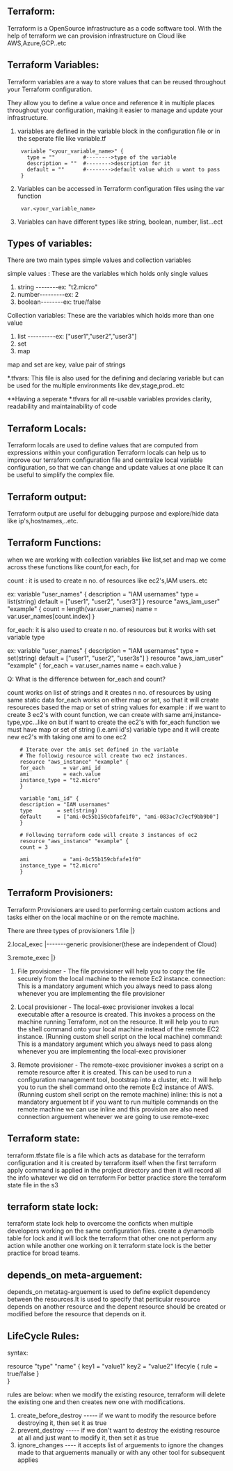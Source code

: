 Terraform:
---------------
Terraform is a OpenSource infrastructure as a code software tool.
With the help of terraform we can provision infrastructure on Cloud like AWS,Azure,GCP..etc

Terraform Variables:
--------------------
Terraform variables are a way to store values that can be reused throughout your Terraform configuration.

They allow you to define a value once and reference it in multiple places throughout your configuration, making it easier to manage and update your infrastructure.

1. variables are defined in the variable block in the configuration file or in the seperate file like variable.tf
   
        variable "<your_variable_name>" {
          type = ""         #-------->type of the variable
          description = ""  #-------->description for it
          default = ""      #-------->default value which u want to pass
        }

2. Variables can be accessed in Terraform configuration files using the var function
   
        var.<your_variable_name>

3. Variables can have different types like string, boolean, number, list...ect
    

Types of variables:
-------------------
There are two main types simple values and collection variables

simple values : These are the variables which holds only single values
1. string --------ex: "t2.micro"
2. number---------ex: 2
3. boolean--------ex: true/false
   
Collection variables: These are the variables which holds more than one value
1. list ----------ex: ["user1","user2","user3"]
2. set 
3. map

map and set are key, value pair of strings
  
*.tfvars: This file is also used for the defining and declaring variable but can be used for the multiple environments like dev,stage,prod..etc

**Having a seperate *.tfvars for all re-usable variables provides clarity, readability and maintainability of code 


Terraform Locals:
------------------
Terraform locals are used to define values that are computed from expressions within your configuration
Terraform locals can help us to improve our terraform configuration file and centralize local variable configuration, so that we can change and update values at one place 
It can be useful to simplify the complex file.

Terraform output:
-----------------
Terraform output are useful for debugging purpose and explore/hide data like ip's,hostnames,..etc.

Terraform Functions:
-------------------
when we are working with collection variables like list,set and map we come across these functions like 
count,for each, for

count : it is used to create n no. of resources like ec2's,IAM users..etc

ex:
        variable "user_names" {
        description = "IAM usernames"
        type        = list(string)
        default     = ["user1", "user2", "user3"]
        }
        resource "aws_iam_user" "example" {
        count = length(var.user_names)
        name  = var.user_names[count.index]
        }

for_each: it is also used to create n no. of resources but it works with set variable type

ex:
        variable "user_names" {
        description = "IAM usernames"
        type        = set(string)
        default     = ["user1", "user2", "user3s"]
        } 
        resource "aws_iam_user" "example" {
        for_each = var.user_names
        name  = each.value
        }    

Q: What is the difference between for_each and count?

count works on list of strings and it creates n no. of resources by using same static data
for_each works on either map or set, so that it will create resoureces based the map or set of string values
for example : if we want to create 3 ec2's with count function, we can create with same ami,instance-type,vpc...like on but if want to create the ec2's with for_each function we must have map or set of string (i.e.ami id's) variable type and it will create new ec2's with taking one ami to one ec2
        
        # Iterate over the amis set defined in the variable 
        # The followig resource will create two ec2 instances. 
        resource "aws_instance" "example" {
        for_each      = var.ami_id
        ami           = each.value
        instance_type = "t2.micro"
        }

        variable "ami_id" {
        description = "IAM usernames"
        type        = set(string)
        default     = ["ami-0c55b159cbfafe1f0", "ami-083ac7c7ecf9bb9b0"]
        }

        # Following terraform code will create 3 instances of ec2
        resource "aws_instance" "example" {
        count = 3

        ami           = "ami-0c55b159cbfafe1f0"
        instance_type = "t2.micro"
        }


Terraform Provisioners:
----------------------
Terraform Provisioners are used to performing certain custom actions and tasks either on the local machine or on the remote machine.

There are three types of provisioners
1.file                  |}

2.local_exec            |-------generic provisioner(these are independent of Cloud)

3.remote_exec           |}

1. File provisioner - The file provisioner will help you to copy the file securely from the local machine to the remote Ec2 instance.
  connection: This is a mandatory argument which you always need to pass along whenever you are implementing the file provisioner

2. Local provisioner - The local-exec provisioner invokes a local executable after a resource is created. This invokes a process on the machine running Terraform, not on the resource. It will help you to run the shell command onto your local machine instead of the remote EC2 instance. (Running custom shell script on the local machine)
  command: This is a mandatory argument which you always need to pass along whenever you are implementing the local-exec provisioner

3. Remote provisioner - The remote-exec provisioner invokes a script on a remote resource after it is created. This can be used to run a configuration management tool, bootstrap into a cluster, etc. It will help you to run the shell command onto the remote Ec2 instance of AWS.(Running custom shell script on the remote machine)
  inline: this is not a mandatory arguement bt if you want to run multiple commands on the remote machine we can use inline and this provision are also need connection arguement whenever we are going to use remote-exec


Terraform state:
---------------
terraform.tfstate file is a file which acts as database for the terraform configuration and it is created by terraform itself when the first terraform apply command is applied in the project directory and then it will record all the info whatever we did on terraform
For better practice store the terraform state file in the s3 

terraform state lock:
---------------------
terraform state lock help to overcome the conficts when multiple developers working on the same configuration files.
create a dynamodb table for lock and it will lock the terraform that other one not perform any action while another one working on it
terraform state lock is the better practice for broad teams.

depends_on meta-arguement:
--------------------------
depends_on metatag-arguement is used to define explicit dependency between the resources.It is used to specify that perticular resource depends on another resource and the depent resource should be created or modified before the resource that depends on it.


LifeCycle Rules:
----------------
syntax:

   resource "type" "name" {
     key1 = "value1"
     key2 = "value2"
     lifecyle {
       rule = true/false
     }  
   }
   
rules are below:
when we modify the existing resource, terraform will delete the existing one and then creates new one with modifications.
1. create_before_destroy ----- if we want to modify the resource before destroying it, then set it as true
2. prevent_destroy ----- if we don't want to destroy the existing resource at all and just want to modify it, then set it as true
3. ignore_changes ---- it accepts list of arguements to ignore the changes made to that arguements manually or with any other tool for subsequent applies
